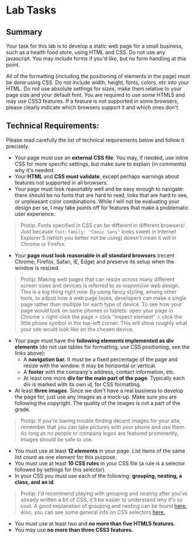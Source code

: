 # Lab Tasks
## Summary
Your task for this lab is to develop a static web page for a small business, such as a health food store, using HTML and CSS. Do not use any javascript. You may include forms if you'd like, but no form handling at this point.

All of the formatting (including the positioning of elements in the page) must be done using CSS. Do not include width, height, fonts, colors, etc into your HTML. Do not use absolute settings for sizes, make them relative to your page size and your default font. You are required to use some HTML5 and may use CSS3 features. If a feature is not supported in some browsers, please clearly indicate which browsers support it and which ones don't. 

## Technical Requirements:
Please read carefully the list of technical requirements below and follow it precisely.

  - Your page must use an **external CSS file**. You may, if needed, use inline CSS for more specific settings, but make sure to explain (in comments) why it's needed.
  - Your **HTML** and **CSS must validate**, except perhaps warnings about features not supported in all browsers.
  - Your page must look reasonably well and be easy enough to navigate: there should be no fonts that are hard to read, links that are hard to see, or unpleasant color combinations. While I will not be evaluating your design per se, I may take points off for features that make a problematic user experience.
  
> Protip: Fonts specified in CSS can be different in different browsers! Just because ``font-family: "Comic Sans"`` looks sweet in Internet Explorer 5 (which you better not be using) doesn't mean it will in Chrome or Firefox.

  - Your **page must look reasonable in all standard browsers** (recent Chrome, Firefox, Safari, IE, Edge) and preserve its setup when the window is resized.

> Protip: Making web pages that can resize across many different screen sizes and devices is referred to as _responsive web design_. This is a big thing right now. By using fancy styling, among other tools, to adjust how a web page looks, developers can make a single page rather than multiple for each type of device. To see how your page would look on some phones or tablets: open your page in Chrome > right-click the page > click "inspect element" > click the little phone symbol in the top-left corner. This will show roughly what your site would look like on the chosen device. 

  - Your page must have the **following elements implemented as div elements** (do not use tables for formatting; use CSS positioning, see the links above):
    - A **navigation bar.** It must be a fixed percentage of the page and resize with the window. It may be horizontal or vertical.
    - A **footer** with the company's address, contact information, etc.
    - At least one more **div for the main part of the page**. Typically each div is marked with its own id, for CSS formatting. 
  - At least **three images**. Since we don't have a real business to develop the page for, just use any images as a mock-up. Make sure you are following the copyright. The quality of the images is not a part of the grade.

> Protip: If you're having trouble finding decent images for your site, remember that you can take pictures with your phone and use them. As long as no people or company logos are featured prominently, images should be safe to use.

  - You must use at least **12 elements** in your page. List items of the same list count as one element for this purpose.
  - You must use at least **10 CSS rules** in your CSS file (a rule is a selector followed by settings for this selector).
  - In your CSS you must use each of the following: **grouping, nesting, a class, and an id**.
  
> Protip: I'd recommend playing with grouping and nesting after you've already written a bit of CSS, it'll be easier to understand why it's so cool. A good explanation of grouping and nesting can be found [here.](http://lmgtfy.com/?q=grouping+and+nesting+css&l=1) Also, you can see some general info on CSS selectors [here.](http://www.w3schools.com/cssref/css_selectors.asp)

  - You must use at least two and **no more than five HTML5 features**.
  - You may use **no more than three CSS3 features.** 

